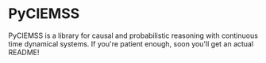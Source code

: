 # PyCIEMSS

PyCIEMSS is a library for causal and probabilistic reasoning with continuous time dynamical systems. If you're patient enough, soon you'll get an actual README!
